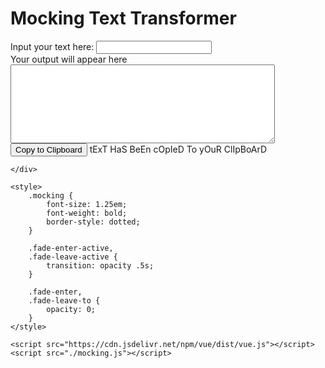 <!DOCTYPE html>
<html lang="en" dir="ltr">

<head>
	<meta charset="utf-8">
	<title></title>
</head>

<body>
	<div id="app">
		<h1>Mocking Text Transformer</h1>
		<label for="inputText">Input your text here:</label>
		<input type="text" v-model="text" id="inputText" />
		<br />
		<label for="outputText">Your output will appear here</label>
		<br />
		<textarea rows="8" cols="50" class="mocking" v-model="mocking"></textarea>
		<button>Copy to Clipboard</button>
		<transition name="fade">
			<span v-if="copied">tExT HaS BeEn cOpIeD To yOuR ClIpBoArD</span>
		</transition>

	</div>

	<style>
		.mocking {
			font-size: 1.25em;
			font-weight: bold;
			border-style: dotted;
		}

		.fade-enter-active,
		.fade-leave-active {
			transition: opacity .5s;
		}

		.fade-enter,
		.fade-leave-to {
			opacity: 0;
		}
	</style>

	<script src="https://cdn.jsdelivr.net/npm/vue/dist/vue.js"></script>
	<script src="./mocking.js"></script>
</body>

</html>
